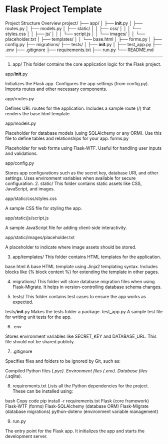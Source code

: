 # Flask Project Template
Project Structure Overview
project/
├── app/
│   ├── __init__.py
│   ├── routes.py
│   ├── models.py
│   ├── static/
│   │   ├── css/
│   │   │   └── styles.css
│   │   ├── js/
│   │   │   └── script.js
│   │   └── images/
│   │       └── placeholder.txt
│   ├── templates/
│   │   └── base.html
│   ├── forms.py
│   ├── config.py
├── migrations/
├── tests/
│   ├── __init__.py
│   ├── test_app.py
├── .env
├── .gitignore
├── requirements.txt
├── run.py
└── README.md



--------
1. app/
This folder contains the core application logic for the Flask project.

app/__init__.py

Initializes the Flask app.
Configures the app settings (from config.py).
Imports routes and other necessary components.

app/routes.py

Defines URL routes for the application.
Includes a sample route (/) that renders the base.html template.

app/models.py

Placeholder for database models (using SQLAlchemy or any ORM).
Use this file to define tables and relationships for your app.
forms.py

Placeholder for web forms using Flask-WTF.
Useful for handling user inputs and validations.

app/config.py

Stores app configurations such as the secret key, database URI, and other settings.
Uses environment variables when available for secure configuration.
2. static/
This folder contains static assets like CSS, JavaScript, and images.

app/static/css/styles.css

A sample CSS file for styling the app.

app/static/js/script.js

A sample JavaScript file for adding client-side interactivity.

app/static/images/placeholder.txt

A placeholder to indicate where image assets should be stored.

3. app/templates/
This folder contains HTML templates for the application.

base.html
A base HTML template using Jinja2 templating syntax.
Includes blocks like {% block content %} for extending the template in other pages.

4. migrations/
This folder will store database migration files when using Flask-Migrate. It helps in version-controlling database schema changes.

5. tests/
This folder contains test cases to ensure the app works as expected.

tests/__init__.py
Makes the tests folder a package.
test_app.py
A sample test file for writing unit tests for the app.

6. .env

Stores environment variables like SECRET_KEY and DATABASE_URL. This file should not be shared publicly.

7. .gitignore

Specifies files and folders to be ignored by Git, such as:

Compiled Python files (*.pyc).
Environment files (.env).
Database files (*.sqlite).

8. requirements.txt
Lists all the Python dependencies for the project. These can be installed using:

bash
Copy code
pip install -r requirements.txt
Flask (core framework)
Flask-WTF (forms)
Flask-SQLAlchemy (database ORM)
Flask-Migrate (database migrations)
python-dotenv (environment variable management)

9. run.py

The entry point for the Flask app. It initializes the app and starts the development server.

